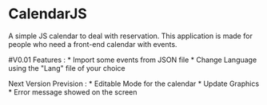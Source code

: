 # CalendarJS
A simple JS calendar to deal with reservation.
This application is made for people who need a front-end calendar with events.

#V0.01
Features :
    * Import some events from JSON file
    * Change Language using the "Lang" file of your choice

Next Version Prevision :
    * Editable Mode for the calendar
    * Update Graphics
    * Error message showed on the screen
